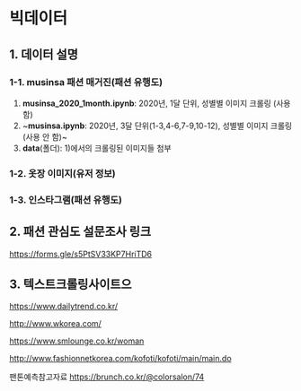 # 빅데이터

## 1. 데이터 설명
### 1-1. musinsa 패션 매거진(패션 유행도)
1) __musinsa_2020_1month.ipynb__: 2020년, 1달 단위, 성별별 이미지 크롤링 (사용 함)
2) ~__musinsa.ipynb__: 2020년, 3달 단위(1-3,4-6,7-9,10-12), 성별별 이미지 크롤링 (사용 안 함)~
3) __data__(폴더): 1)에서의 크롤링된 이미지들 첨부

### 1-2. 옷장 이미지(유저 정보)

### 1-3. 인스타그램(패션 유행도)


## 2. 패션 관심도 설문조사 링크
https://forms.gle/s5PtSV33KP7HriTD6



## 3. 텍스트크롤링사이트으

https://www.dailytrend.co.kr/

http://www.wkorea.com/

https://www.smlounge.co.kr/woman

http://www.fashionnetkorea.com/kofoti/kofoti/main/main.do


팬톤예측참고자료
https://brunch.co.kr/@colorsalon/74
